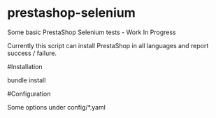 prestashop-selenium
===================

Some basic PrestaShop Selenium tests - Work In Progress

Currently this script can install PrestaShop in all languages and report success / failure.

#Installation

bundle install

#Configuration

Some options under config/*.yaml
